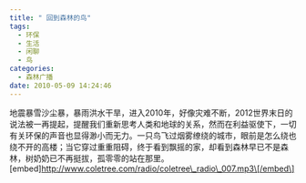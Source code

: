 ```yaml
---
title: " 回到森林的鸟"
tags:
  - 环保
  - 生活
  - 闲聊
  - 鸟
categories:
  - 森林广播
date: 2010-05-09 14:24:46
---
```


地震暴雪沙尘暴，暴雨洪水干旱，进入2010年，好像灾难不断，2012世界末日的说法被一再提起，提醒我们重新思考人类和地球的关系，然而在利益驱使下，一切有关环保的声音也显得渺小而无力。一只鸟飞过烟雾缭绕的城市，眼前是怎么绕也绕不开的高楼；当它穿过重重阻碍，终于看到飘摇的家，却看到森林早已不是森林，树奶奶已不再挺拔，孤零零的站在那里。   \[embed\]http://www.coletree.com/radio/coletree\_radio\_007.mp3\[/embed\]